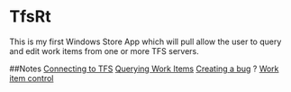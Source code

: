 TfsRt
======
This is my first Windows Store App which will pull allow the user to query and edit work items from one or more TFS servers.

##Notes
[Connecting to TFS]
[Querying Work Items]
[Creating a bug]
? [Work item control]

[Connecting to TFS]:http://msdn.microsoft.com/en-us/library/bb286958.aspx
[Querying Work Items]:http://msdn.microsoft.com/en-us/library/bb130306.aspx
[Creating a bug]:http://msdn.microsoft.com/en-us/library/bb130322.aspx
[Work item control]:http://msdn.microsoft.com/en-us/library/microsoft.teamfoundation.workitemtracking.wpfcontrols.workitemcontrol.aspx